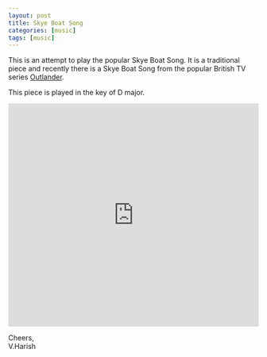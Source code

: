 ```yaml
---
layout: post
title: Skye Boat Song
categories: [music]
tags: [music]
---
```



This is an attempt to play the popular Skye Boat Song. It is a traditional piece and recently there is a Skye Boat Song from the popular British TV series [Outlander](https://www.wikiwand.com/en/Outlander_(TV_series)#/Accolades). 

This piece is played in the key of D major.

<iframe width="100%" height="450" scrolling="no" frameborder="no" src="https://w.soundcloud.com/player/?url=https%3A//api.soundcloud.com/tracks/237518275&amp;auto_play=false&amp;hide_related=false&amp;show_comments=true&amp;show_user=true&amp;show_reposts=false&amp;visual=true"></iframe>

Cheers, <br>
V.Harish